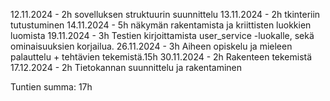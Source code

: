 12.11.2024 - 2h sovelluksen struktuurin suunnittelu
13.11.2024 - 2h tkinteriin tutustuminen
14.11.2024 - 5h näkymän rakentamista ja kriittisten luokkien luomista
19.11.2024 - 3h Testien kirjoittamista user_service -luokalle, sekä ominaisuuksien korjailua.
26.11.2024 - 3h Aiheen opiskelu ja mieleen palauttelu + tehtävien tekemistä.15h
30.11.2024 - 2h Rakenteen tekemistä
17.12.2024 - 2h Tietokannan suunnittelu ja rakentaminen


Tuntien summa: 17h